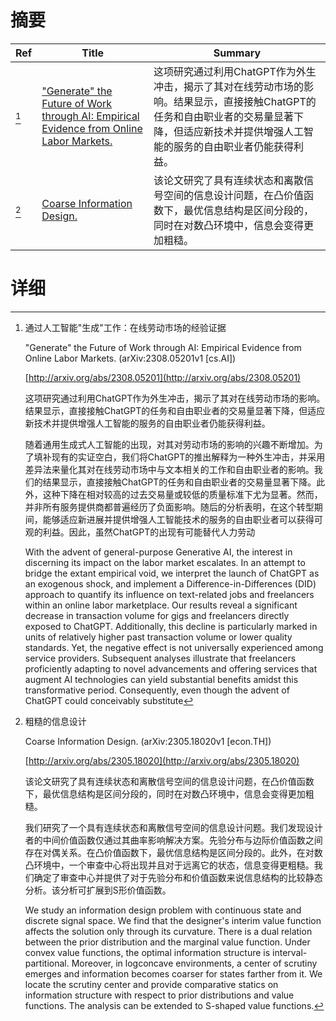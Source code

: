 # 摘要

| Ref | Title | Summary |
| --- | --- | --- |
| [^1] | ["Generate" the Future of Work through AI: Empirical Evidence from Online Labor Markets.](http://arxiv.org/abs/2308.05201) | 这项研究通过利用ChatGPT作为外生冲击，揭示了其对在线劳动市场的影响。结果显示，直接接触ChatGPT的任务和自由职业者的交易量显著下降，但适应新技术并提供增强人工智能的服务的自由职业者仍能获得利益。 |
| [^2] | [Coarse Information Design.](http://arxiv.org/abs/2305.18020) | 该论文研究了具有连续状态和离散信号空间的信息设计问题，在凸价值函数下，最优信息结构是区间分段的，同时在对数凸环境中，信息会变得更加粗糙。 |

# 详细

[^1]: 通过人工智能"生成"工作：在线劳动市场的经验证据

    "Generate" the Future of Work through AI: Empirical Evidence from Online Labor Markets. (arXiv:2308.05201v1 [cs.AI])

    [http://arxiv.org/abs/2308.05201](http://arxiv.org/abs/2308.05201)

    这项研究通过利用ChatGPT作为外生冲击，揭示了其对在线劳动市场的影响。结果显示，直接接触ChatGPT的任务和自由职业者的交易量显著下降，但适应新技术并提供增强人工智能的服务的自由职业者仍能获得利益。

    

    随着通用生成式人工智能的出现，对其对劳动市场的影响的兴趣不断增加。为了填补现有的实证空白，我们将ChatGPT的推出解释为一种外生冲击，并采用差异法来量化其对在线劳动市场中与文本相关的工作和自由职业者的影响。我们的结果显示，直接接触ChatGPT的任务和自由职业者的交易量显著下降。此外，这种下降在相对较高的过去交易量或较低的质量标准下尤为显著。然而，并非所有服务提供商都普遍经历了负面影响。随后的分析表明，在这个转型期间，能够适应新进展并提供增强人工智能技术的服务的自由职业者可以获得可观的利益。因此，虽然ChatGPT的出现有可能替代人力劳动

    With the advent of general-purpose Generative AI, the interest in discerning its impact on the labor market escalates. In an attempt to bridge the extant empirical void, we interpret the launch of ChatGPT as an exogenous shock, and implement a Difference-in-Differences (DID) approach to quantify its influence on text-related jobs and freelancers within an online labor marketplace. Our results reveal a significant decrease in transaction volume for gigs and freelancers directly exposed to ChatGPT. Additionally, this decline is particularly marked in units of relatively higher past transaction volume or lower quality standards. Yet, the negative effect is not universally experienced among service providers. Subsequent analyses illustrate that freelancers proficiently adapting to novel advancements and offering services that augment AI technologies can yield substantial benefits amidst this transformative period. Consequently, even though the advent of ChatGPT could conceivably substitute
    
[^2]: 粗糙的信息设计

    Coarse Information Design. (arXiv:2305.18020v1 [econ.TH])

    [http://arxiv.org/abs/2305.18020](http://arxiv.org/abs/2305.18020)

    该论文研究了具有连续状态和离散信号空间的信息设计问题，在凸价值函数下，最优信息结构是区间分段的，同时在对数凸环境中，信息会变得更加粗糙。

    

    我们研究了一个具有连续状态和离散信号空间的信息设计问题。我们发现设计者的中间价值函数仅通过其曲率影响解决方案。先验分布与边际价值函数之间存在对偶关系。在凸价值函数下，最优信息结构是区间分段的。此外，在对数凸环境中，一个审查中心将出现并且对于远离它的状态，信息变得更粗糙。我们确定了审查中心并提供了对于先验分布和价值函数来说信息结构的比较静态分析。该分析可扩展到S形价值函数。

    We study an information design problem with continuous state and discrete signal space. We find that the designer's interim value function affects the solution only through its curvature. There is a dual relation between the prior distribution and the marginal value function. Under convex value functions, the optimal information structure is interval-partitional. Moreover, in logconcave environments, a center of scrutiny emerges and information becomes coarser for states farther from it. We locate the scrutiny center and provide comparative statics on information structure with respect to prior distributions and value functions. The analysis can be extended to S-shaped value functions.
    

